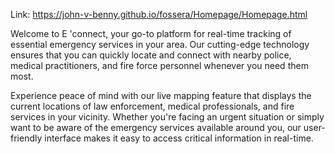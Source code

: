 Link: https://john-v-benny.github.io/fossera/Homepage/Homepage.html

Welcome to E 'connect, your go-to platform for real-time tracking of essential emergency services in your area. Our cutting-edge technology ensures that you can quickly locate and connect with nearby police, medical practitioners, and fire force personnel whenever you need them most.

Experience peace of mind with our live mapping feature that displays the current locations of law enforcement, medical professionals, and fire services in your vicinity. Whether you're facing an urgent situation or simply want to be aware of the emergency services available around you, our user-friendly interface makes it easy to access critical information in real-time.
